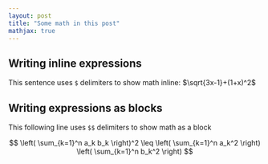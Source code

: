 ```yaml
---
layout: post
title: "Some math in this post"
mathjax: true
---
```


## Writing inline expressions

This sentence uses `$` delimiters to show math inline:  $\sqrt{3x-1}+(1+x)^2$

## Writing expressions as blocks

This following line uses `$$` delimiters to show math as a block

$$
\left( \sum_{k=1}^n a_k b_k \right)^2 \leq \left( \sum_{k=1}^n a_k^2 \right) \left( \sum_{k=1}^n b_k^2 \right)
$$
